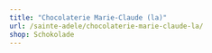 ```yaml
---
title: "Chocolaterie Marie-Claude (la)"
url: /sainte-adele/chocolaterie-marie-claude-la/
shop: Schokolade
---
```

